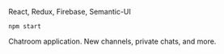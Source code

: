 React, Redux, Firebase, Semantic-UI

```npm start```

Chatroom application. New channels, private chats, and more.
